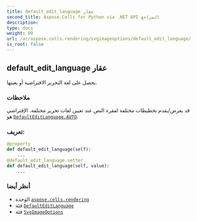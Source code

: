 ```yaml
---
title: default_edit_language عقار
second_title: Aspose.Cells for Python via .NET API المراجع
description:
type: docs
weight: 90
url: /ar/aspose.cells.rendering/svgimageoptions/default_edit_language/
is_root: false
---
```

##  default_edit_language عقار

يحصل على لغة التحرير الافتراضية أو يعينها.

###  ملاحظات

قد يعرض/يقدم تخطيطات مختلفة لفقرة النص عند تعيين لغات تحرير مختلفة.
الإفتراضي هو [`DefaultEditLanguage.AUTO`](/cells/python-net/ar/aspose.cells/defaulteditlanguage#AUTO).
###  تعريف:
```python
@property
def default_edit_language(self):
    ...
@default_edit_language.setter
def default_edit_language(self, value):
    ...
```

###  أنظر أيضا
* الوحدة [`aspose.cells.rendering`](../../)
* فئة [`DefaultEditLanguage`](/cells/python-net/ar/aspose.cells/defaulteditlanguage)
* فئة [`SvgImageOptions`](/cells/python-net/ar/aspose.cells.rendering/svgimageoptions)

